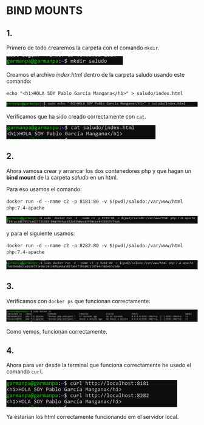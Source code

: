 # BIND MOUNTS

## 1.
Primero de todo crearemos la carpeta con el comando `mkdir`.

![img](https://github.com/pgarman524/DespliegueWeb/blob/master/01/docker/imagenes/act08/01_crear_carpeta.PNG)

Creamos el archivo *index.html* dentro de la carpeta saludo usando este comando:

`echo "<h1>HOLA SOY Pablo García Mangana</h1>" > saludo/index.html`

![img](https://github.com/pgarman524/DespliegueWeb/blob/master/01/docker/imagenes/act08/02_crear_index.html_texto.PNG)

Verificamos que ha sido creado correctamente con `cat`.

![img](https://github.com/pgarman524/DespliegueWeb/blob/master/01/docker/imagenes/act08/02_verificamos_texto.PNG)

## 2.
Ahora vamosa  crear y arrancar los dos contenedores php y que hagan un **bind mount** de la carpeta *saludo* en un html.

Para eso usamos el comando:

`docker run -d --name c2 -p 8181:80 -v $(pwd)/saludo:/var/www/html php:7.4-apache`

![img](https://github.com/pgarman524/DespliegueWeb/blob/master/01/docker/imagenes/act08/03_creamos_phpContainer.PNG)

y para el siguiente usamos:

`docker run -d --name c2 -p 8282:80 -v $(pwd)/saludo:/var/www/html php:7.4-apache`

![img](https://github.com/pgarman524/DespliegueWeb/blob/master/01/docker/imagenes/act08/03_creamos_phpContainerC3.PNG)

## 3.
Verificamos con `docker ps` que funcionan correctamente:

![img](https://github.com/pgarman524/DespliegueWeb/blob/master/01/docker/imagenes/act08/03_verificamos_contenedores_PHP.PNG)

Como vemos, funcionan correctamente.

## 4.
Ahora para ver desde la terminal que funciona correctamente he usado el comando `curl`.

![img](https://github.com/pgarman524/DespliegueWeb/blob/master/01/docker/imagenes/act08/04_URL_mostrar_bash.PNG)

Ya estarían los html correctamente funcionando em el servidor local.
